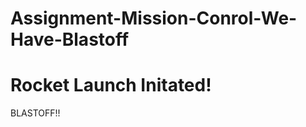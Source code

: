 # Assignment-Mission-Conrol-We-Have-Blastoff
<!DOCTYPE html>
<html lang="en">
<head>
    <meta charset="UTF-8">
    <meta http-equiv="X-UA-Compatible" content="IE=edge">
    <meta name="viewport" content="width=device-width, initial-scale=1.0">
    <title>Document</title>
</head>
<body>
  
<h1>Rocket Launch Initated!</h1>
<script type = "text/javascript">


//this is the heading for the page
document.write("Launch will start in...");
document.write("<br/>");
document.write("<br/>");

//here's where the variables are created
var time = 10
var decrement = time - 1

//this will show "10 seconds"
document.write( time + " seconds");
document.write("<br/>");

//this will show "9 seconds"
document.write(decrement + " seconds")
document.write("<br/>")

//this will show "8 seconds"
document.write(decrement -1 + " seconds" )
document.write("<br/>")

//this will show "7 seconds"
document.write(decrement -2 + " seconds" )
document.write("<br/>")

//this will show "6 seconds"
document.write(decrement -3 + " seconds" )
document.write("<br/>")

//this will show "5 seconds"
document.write(decrement -4 + " seconds" )
document.write("<br/>")

//this will show "4 seconds"
document.write(decrement -5 + " seconds" )
document.write("<br/>")

//this will show "3 seconds"
document.write(decrement -6 + " seconds" )
document.write("<br/>")

//this will show "2 seconds"
document.write(decrement -7 + " seconds" )
document.write("<br/>")

//this will show "1 seconds"
document.write(decrement -8 + " seconds" )
document.write("<br/>")



</script>

<p>BLASTOFF!!</p>
</body>
</html>

